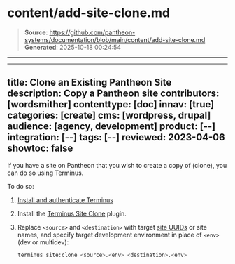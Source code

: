# content/add-site-clone.md

> **Source**: https://github.com/pantheon-systems/documentation/blob/main/content/add-site-clone.md
> **Generated**: 2025-10-18 00:24:54

---

---
title: Clone an Existing Pantheon Site
description: Copy a Pantheon site
contributors: [wordsmither]
contenttype: [doc]
innav: [true]
categories: [create]
cms: [wordpress, drupal]
audience: [agency, development]
product: [--]
integration: [--]
tags: [--]
reviewed: 2023-04-06
showtoc: false
---

If you have a site on Pantheon that you wish to create a copy of (clone), you can do so using Terminus.

To do so:

1. [Install and authenticate Terminus](/terminus/install)

1. Install the [Terminus Site Clone](https://github.com/pantheon-systems/terminus-site-clone-plugin) plugin.

1. Replace `<source>` and `<destination>` with target [site UUIDs](/guides/account-mgmt/workspace-sites-teams/sites#retrieve-the-site-uuis) or site names, and specify target development environment in place of `<env>` (dev or multidev):

   ```bash
   terminus site:clone <source>.<env> <destination>.<env>
   ```
